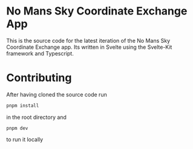 # No Mans Sky Coordinate Exchange App

This is the source code for the latest iteration of the No Mans Sky Coordinate Exchange app. Its written in Svelte using the Svelte-Kit framework and Typescript. 



# Contributing

After having cloned the source code run
```sh
pnpm install
```
in the root directory and 
```
pnpm dev
```
to run it locally 